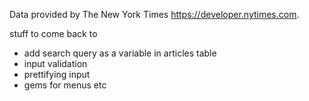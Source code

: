 
Data provided by The New York Times https://developer.nytimes.com.




stuff to come back to
  - add search query as a variable in articles table
  - input validation
  - prettifying input
  - gems for menus etc
